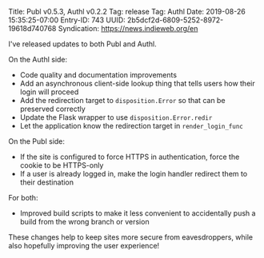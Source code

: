 Title: Publ v0.5.3, Authl v0.2.2
Tag: release
Tag: Authl
Date: 2019-08-26 15:35:25-07:00
Entry-ID: 743
UUID: 2b5dcf2d-6809-5252-8972-19618d740768
Syndication: https://news.indieweb.org/en

I've released updates to both Publ and Authl.

On the Authl side:

* Code quality and documentation improvements
* Add an asynchronous client-side lookup thing that tells users how their login will proceed
* Add the redirection target to `disposition.Error` so that can be preserved correctly
* Update the Flask wrapper to use `disposition.Error.redir`
* Let the application know the redirection target in `render_login_func`

On the Publ side:

* If the site is configured to force HTTPS in authentication, force the cookie to be HTTPS-only
* If a user is already logged in, make the login handler redirect them to their destination

For both:

* Improved build scripts to make it less convenient to accidentally push a build from the wrong branch or version

These changes help to keep sites more secure from eavesdroppers, while also hopefully improving the user experience!
